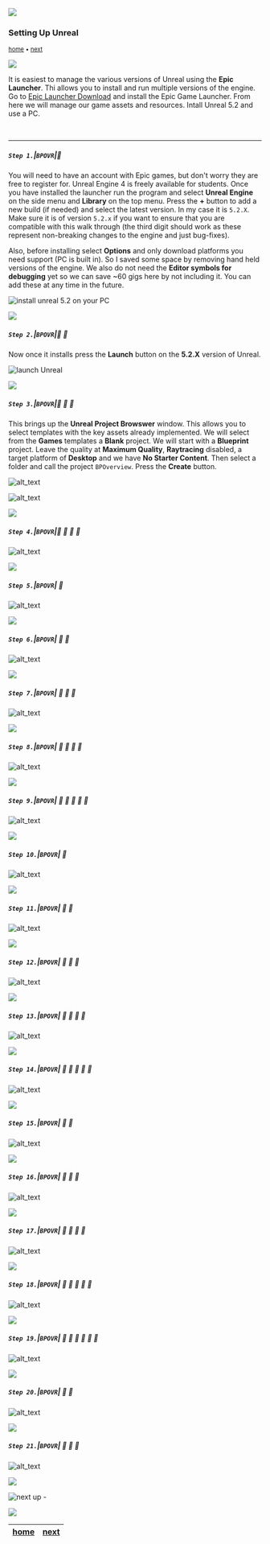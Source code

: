 ![](../images/line3.png)

### Setting Up Unreal

<sub>[home](../README.md#user-content-ue5-bp-overview) • [next](../)</sub>

![](../images/line3.png)

It is easiest to manage the various versions of Unreal using the **Epic Launcher**.  Thi allows you to install and run multiple versions of the engine.  Go to [Epic Launcher Download](https://store.epicgames.com/en-US/download) and install the Epic Game Launcher.  From here we will manage our game assets and resources. Intall Unreal 5.2 and use a PC.

<br>

---

##### `Step 1.`\|`BPOVR`|:small_blue_diamond:

You will need to have an account with Epic games, but don't worry they are free to register for.  Unreal Engine 4 is freely available for students.
Once you have installed the launcher run the program and select **Unreal Engine** on the side menu and **Library** on the top menu. Press the **+** button to add a new build (if needed) and select the latest version.  In my case it is `5.2.X`. Make sure it is of version `5.2.x` if you want to ensure that you are compatible with this walk through (the third digit should work as these represent non-breaking changes to the engine and just bug-fixes).

Also, before installing select **Options** and only download platforms you need support (PC is built in).  So I saved some space by removing hand held versions of the engine. We also do not need the **Editor symbols for debugging** yet so we can save ~60 gigs here by not including it.  You can add these at any time in the future.

![install unreal 5.2 on your PC](images/MakeSureUnreal52.png)

![](../images/line2.png)

##### `Step 2.`\|`BPOVR`|:small_blue_diamond: :small_blue_diamond: 

Now once it installs press the **Launch** button on the **5.2.X** version of Unreal.

![launch Unreal](images/launchGame.png)

![](../images/line2.png)

##### `Step 3.`\|`BPOVR`|:small_blue_diamond: :small_blue_diamond: :small_blue_diamond:

This brings up the **Unreal Project Browswer** window.  This allows you to select templates with the key assets already implemented.  We will select from the **Games** templates a **Blank** project. We will start with a **Blueprint** project.  Leave the quality at **Maximum Quality**, **Raytracing** disabled, a target platform of **Desktop** and we have **No Starter Content**. Then select a folder and call the project `BPOverview`. Press the **Create** button.

![alt_text](images/BlankGame.png)

![alt_text](images/.png)

![](../images/line2.png)

##### `Step 4.`\|`BPOVR`|:small_blue_diamond: :small_blue_diamond: :small_blue_diamond: :small_blue_diamond:

![alt_text](images/.png)

![](../images/line2.png)

##### `Step 5.`\|`BPOVR`| :small_orange_diamond:

![alt_text](images/.png)

![](../images/line2.png)

##### `Step 6.`\|`BPOVR`| :small_orange_diamond: :small_blue_diamond:

![alt_text](images/.png)

![](../images/line2.png)

##### `Step 7.`\|`BPOVR`| :small_orange_diamond: :small_blue_diamond: :small_blue_diamond:

![alt_text](images/.png)

![](../images/line2.png)

##### `Step 8.`\|`BPOVR`| :small_orange_diamond: :small_blue_diamond: :small_blue_diamond: :small_blue_diamond:

![alt_text](images/.png)

![](../images/line2.png)

##### `Step 9.`\|`BPOVR`| :small_orange_diamond: :small_blue_diamond: :small_blue_diamond: :small_blue_diamond: :small_blue_diamond:

![alt_text](images/.png)

![](../images/line2.png)

##### `Step 10.`\|`BPOVR`| :large_blue_diamond:

![alt_text](images/.png)

![](../images/line2.png)

##### `Step 11.`\|`BPOVR`| :large_blue_diamond: :small_blue_diamond: 

![alt_text](images/.png)

![](../images/line2.png)

##### `Step 12.`\|`BPOVR`| :large_blue_diamond: :small_blue_diamond: :small_blue_diamond: 

![alt_text](images/.png)

![](../images/line2.png)

##### `Step 13.`\|`BPOVR`| :large_blue_diamond: :small_blue_diamond: :small_blue_diamond:  :small_blue_diamond: 

![alt_text](images/.png)

![](../images/line2.png)

##### `Step 14.`\|`BPOVR`| :large_blue_diamond: :small_blue_diamond: :small_blue_diamond: :small_blue_diamond:  :small_blue_diamond: 

![alt_text](images/.png)

![](../images/line2.png)

##### `Step 15.`\|`BPOVR`| :large_blue_diamond: :small_orange_diamond: 

![alt_text](images/.png)

![](../images/line2.png)

##### `Step 16.`\|`BPOVR`| :large_blue_diamond: :small_orange_diamond:   :small_blue_diamond: 

![alt_text](images/.png)

![](../images/line2.png)

##### `Step 17.`\|`BPOVR`| :large_blue_diamond: :small_orange_diamond: :small_blue_diamond: :small_blue_diamond:

![alt_text](images/.png)

![](../images/line2.png)

##### `Step 18.`\|`BPOVR`| :large_blue_diamond: :small_orange_diamond: :small_blue_diamond: :small_blue_diamond: :small_blue_diamond:

![alt_text](images/.png)

![](../images/line2.png)

##### `Step 19.`\|`BPOVR`| :large_blue_diamond: :small_orange_diamond: :small_blue_diamond: :small_blue_diamond: :small_blue_diamond: :small_blue_diamond:

![alt_text](images/.png)

![](../images/line2.png)

##### `Step 20.`\|`BPOVR`| :large_blue_diamond: :large_blue_diamond:

![alt_text](images/.png)

![](../images/line2.png)

##### `Step 21.`\|`BPOVR`| :large_blue_diamond: :large_blue_diamond: :small_blue_diamond:

![alt_text](images/.png)

![](../images/line.png)

<!-- <img src="https://via.placeholder.com/1000x100/45D7CA/000000/?text=Next Up - ADD NEXT PAGE"> -->

![next up - ](images/banner.png)

![](../images/line.png)

| [home](../README.md#user-content-ue5-bp-overview) | [next](../)|
|---|---|
